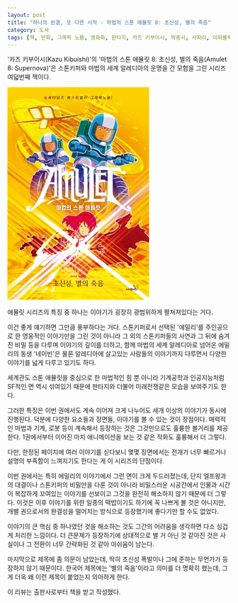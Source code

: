 ```yaml
---
layout: post
title: "하나의 완결, 또 다른 시작 - 마법의 스톤 애뮬릿 8: 초신성, 별의 죽음"
category: 도서
tags: [책, 만화, 그래픽 노블, 영화화, 판타지, 카즈 키부이시, 박중서, 사파리, 이퍼블릭, 서평]
---
```


'카즈 키부이시(Kazu Kibuishi)'의
'마법의 스톤 애뮬릿 8: 초신성, 별의 죽음(Amulet 8: Supernova)'은
스톤키퍼와 마법의 세계 알레디아의 운명을 건 모험을 그린 시리즈 여덟번째 책이다.

![표지](/images/book/amulet-8-supernova-comic-book-h480.jpg)

애뮬릿 시리즈의 특징 중 하나는 이야기가 굉장히 광범위하게 펼쳐져있다는 거다.

이건 좋게 얘기하면 그만큼 풍부하다는 거다.
스톤키퍼로서 선택된 '에밀리'를 주인공으로 한 영웅적인 이야기만을 그린 것이 아니라
그 외의 스톤키퍼들의 사연과 그 뒤에 숨겨진 비밀 등을 다루며 이야기의 깊이를 더하고,
함께 마법의 세계 알레디아로 넘어온 에밀리의 동생 '네이빈'은 물론
알레디아에 살고있는 사람들의 이야기까지 다루면서 다양한 이야기를 넓게 다루고 있기도 하다.

세계관도 스톤 애뮬릿을 중심으로 한 마법적인 힘 뿐 아니라
기계공학과 인공지능처럼 SF적인 면 역시 섞여있기 때문에
판타지와 더불어 미래전쟁같은 모습을 보여주기도 한다.

그러한 특징은 이번 권에서도 계속 이어져 크게 나누어도 세개 이상의 이야기가 동시에 진행된다.
덕분에 다양한 요소들과 장면들, 이야기를 볼 수 있는 것이 장점이다.
매력적인 마법과 기계, 로봇 등이 계속해서 등장하는 것은
그것만으로도 훌륭한 볼거리를 제공한다.
1권에서부터 이어진 마치 애니메이션을 보는 것 같은 작화도 훌륭해서 더 그렇다.

다만, 한정된 페이지에 여러 이야기를 싣다보니
몇몇 장면에서는 전개가 너무 빠르거나 설명의 부족함이 느껴지기도 한다는 게 이 시리즈의 단점이다.

이번 권에서는 특히 에밀리의 이야기에서 그런 면이 크게 두드러졌는데,
단지 엘프왕과의 대결이나 스톤키퍼의 비밀만을 다룬 것이 아니라
비밀스러운 시공간에서 인물과 시간이 복잡하게 꼬여있는 이야기를 선보이고
그것을 완전히 해소하지 않기 때문에 더 그렇다.
이것은 이후 이야기를 위한 일종의 떡밥이기도 하기에 꼭 나쁘게 볼 것은 아니지만,
개별 권으로서의 완결성을 떨어치는 방식으로 등장했기에 좋다기만 할 수도 없었다.

이야기의 큰 핵심 중 하나였던 것을 해소하는 것도
그간의 어려움을 생각하면 다소 싱겁게 처리한 느낌이다.
더 큰문제가 등장하기에 상대적으로 별 거 아닌 것 같아진 것은 사실이나
그 전환이 너무 간략화된 것 같아 아쉬움이 남는다.

마지막으로 제목에 좀 의문이 남았는데,
딱히 초신성 폭발이나 그에 준하는 무언가가 등장하지 않기 때문이다.
한국어 제목에는 '별의 죽음'이라고 의미를 더 명확히 했는데,
그게 더욱 왜 이런 제목이 붙었는지 의아하게 한다.



<div class="im im-info">
이 리뷰는 출판사로부터 책을 받고 작성했다.
</div>
